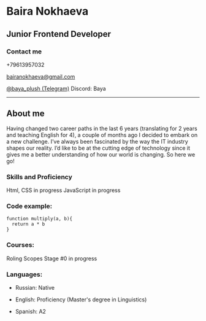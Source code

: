 # Baira Nokhaeva
## Junior Frontend Developer
### Contact me

+79613957032

bairanokhaeva@gmail.com

[@baya_plush (Telegram)](https://t.me/baya_plush)
Discord: Baya


***********

## About me

Having changed two career paths in the last 6 years (translating for 2 years and teaching English for 4), a couple of months ago I decided to embark on a new challenge. I’ve always been fascinated by the way the IT industry shapes our reality.
I’d like to be at the cutting edge of technology since it gives me a better understanding of how our world is changing. 
So here we go!

### Skills and Proficiency

Html, CSS in progress
JavaScript in progress

### Code example:

```
function multiply(a, b){
  return a * b
}
```

### Courses:

Roling Scopes Stage #0 in progress

### Languages:
* Russian: Native

* English: Proficiency (Master's degree in Linguistics)

* Spanish: A2
